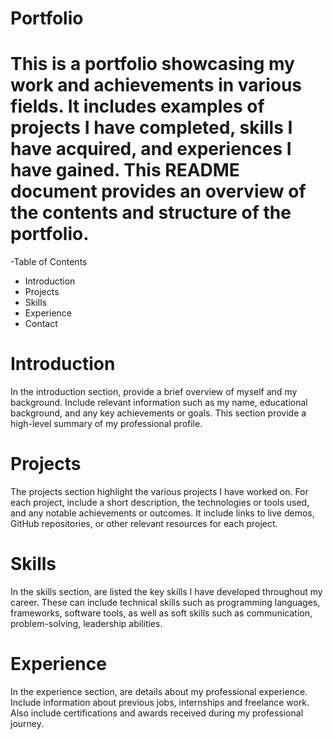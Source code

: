 # Portfolio

# This is a portfolio showcasing my work and achievements in various fields. It includes examples of projects I have completed, skills I have acquired, and experiences I have gained. This README document provides an overview of the contents and structure of the portfolio.

-Table of Contents

- Introduction
- Projects
- Skills
- Experience
- Contact

# Introduction

In the introduction section, provide a brief overview of myself and my background. Include relevant information such as my name,
educational background, and any key achievements or goals. This section provide a high-level summary of my professional profile.

# Projects

The projects section highlight the various projects I have worked on. For each project, include a short description, the technologies or tools used, and any notable achievements or outcomes. It include links to live demos, GitHub repositories, or other relevant resources for each project.

# Skills

In the skills section, are listed the key skills I have developed throughout my career. These can include technical skills such as programming languages, frameworks, software tools, as well as soft skills such as communication, problem-solving, leadership abilities.

# Experience

In the experience section, are details about my professional experience. Include information about previous jobs, internships and freelance work. Also include certifications and awards received during my professional journey.
